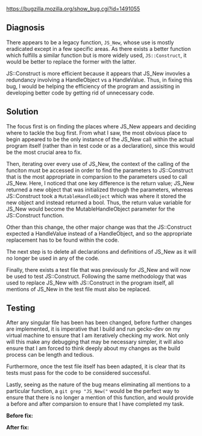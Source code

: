  https://bugzilla.mozilla.org/show_bug.cgi?id=1491055
 
 ## Diagnosis
 There appears to be a legacy function, `JS_New`, whose use is mostly eradicated except in a few specific areas. As there exists a better function which fulfills a similar function but is more widely used, `JS::Construct`, it would be better to replace the former with the latter. 
 
 JS::Construct is more efficient because it appears that JS_New invovles a redundancy involving a HandleObject vs a HandleValue. Thus, in fixing this bug, I would be helping the efficiency of the program and assisiting in developing better code by getting rid of unnecessary code.
 
 ## Solution
 The focus first is on finding the places where JS_New appears and deciding where to tackle the bug first. From what I saw, the most obvious place to begin appeared to be the only instance of the JS_New call within the actual program itself (rather than in test code or as a declaration), since this would be the most crucial area to fix.
 
 Then, iterating over every use of JS_New, the context of the calling of the funciton must be accessed in order to find the parameters to JS::Construct that is the most appropriate in comparsion to the parameters used to call JS_New. Here, I noticed that one key difference is the return value; JS_New returned a new object that was initialized through the parameters, whereas JS::Construct took a `MutableHandleObject` which was where it stored the new object and instead returned a bool. Thus, the return value variable for JS_New would become the MutableHandleObject parameter for the JS::Construct function. 
 
 Other than this change, the other major change was that the JS::Construct expected a HandleValue instead of a HandleObject, and so the appropriate replacement has to be found within the code.
 
 The next step is to delete all declarations and definitions of JS_New as it will no longer be used in any of the code.
 
 Finally, there exists a test file that was previously for JS_New and will now be used to test JS::Construct. Following the same methodology that was used to replace JS_New with JS::Construct in the program itself, all mentions of JS_New in the test file must also be replaced.
 
 ## Testing
 
 After any singular file has been has been changed, before further changes are implemented, it is imperative that I build and run gecko-dev on my virtual machine to ensure that I am iteratively checking my work. Not only will this make any debugging that may be necessary simpler, it will also ensure that I am forced to think deeply about my changes as the build process can be length and tedious.
 
 Furthermore, once the test file itself has been adapted, it is clear that its tests must pass for the code to be considered successful.
 
 Lastly, seeing as the nature of the bug means eliminating all mentions to a particular function, a `git grep "JS_New("` would be the perfect way to ensure that there is no longer a mention of this function, and would provide a before and after comparsion to ensure that I have completed my task.
 
 **Before fix:**
 
 
 **After fix:**
 
 
